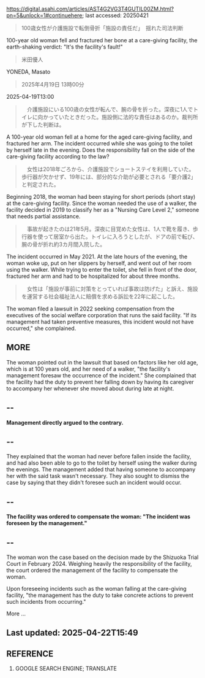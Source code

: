 https://digital.asahi.com/articles/AST4G2VG3T4GUTIL00ZM.html?pn=5&unlock=1#continuehere; last accessed: 20250421

> 100歳女性が介護施設で転倒骨折「施設の責任だ」　揺れた司法判断

100-year old woman fell and fractured her bone at a care-giving facility, the earth-shaking verdict: "It's the facility's fault!"

> 米田優人

YONEDA, Masato

> 2025年4月19日 13時00分

2025-04-19T13:00

> 　介護施設にいる100歳の女性が転んで、腕の骨を折った。深夜に1人でトイレに向かっていたときだった。施設側に法的な責任はあるのか。裁判所が下した判断は。

A 100-year old woman fell at a home for the aged care-giving facility, and fractured her arm. The incident occurred while she was going to the toilet by herself late in the evening. Does the responsibility fall on the side of the care-giving facility according to the law?

> 　女性は2018年ごろから、介護施設でショートステイを利用していた。歩行器が欠かせず、19年には、部分的な介助が必要とされる「要介護2」と判定された。

Beginning 2018, the woman had been staying for short periods (short stay) at the care-giving facility. Since the woman needed the use of a walker, the facility decided in 2019 to classify her as a "Nursing Care Level 2," someone that needs partial assistance.

> 　事故が起きたのは21年5月。深夜に目覚めた女性は、1人で靴を履き、歩行器を使って居室から出た。トイレに入ろうとしたが、ドアの前で転び、腕の骨が折れ約3カ月間入院した。

The incident occurred in May 2021. At the late hours of the evening, the woman woke up, put on her slippers by herself, and went out of her room using the walker. While trying to enter the toilet, she fell in front of the door, fractured her arm and had to be hospitalized for about three months.

> 　女性は「施設が事前に対策をとっていれば事故は防げた」と訴え、施設を運営する社会福祉法人に賠償を求める訴訟を22年に起こした。

The woman filed a lawsuit in 2022 seeking compensation from the executives of the social welfare corporation that runs the said facility. "If its management had taken preventive measures, this incident would not have occurred," she complained. 

## MORE

The woman pointed out in the lawsuit that based on factors like her old age, which is at 100 years old, and her need of a walker, "the facility's management foresaw the occurrence of the incident." She complained that the facility had the duty to prevent her falling down by having its caregiver to accompany her whenever she moved about during late at night. 

## --

<b>Management directly argued to the contrary.</b>

## --

They explained that the woman had never before fallen inside the facility, and had also been able to go to the toilet by herself using the walker during the evenings. The management added that having someone to accompany her with the said task wasn't necessary. They also sought to dismiss the case by saying that they didn't foresee such an incident would occur.

## --

<b>The facility was ordered to compensate the woman: "The incident was foreseen by the management."</b>

## --

The woman won the case based on the decision made by the Shizuoka Trial Court in February 2024. Weighing heavily the responsibility of the facility, the court ordered the management of the facility to compensate the woman. 

Upon foreseeing incidents such as the woman falling at the care-giving facility, "the management has the duty to take concrete actions to prevent such incidents from occurring."

More ...

## Last updated: 2025-04-22T15:49

## REFERENCE

1) GOOGLE SEARCH ENGINE; TRANSLATE
